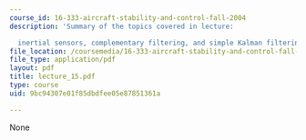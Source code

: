 ```yaml
---
course_id: 16-333-aircraft-stability-and-control-fall-2004
description: 'Summary of the topics covered in lecture:

  inertial sensors, complementary filtering, and simple Kalman filtering.'
file_location: /coursemedia/16-333-aircraft-stability-and-control-fall-2004/9bc94307e01f85dbdfee05e87851361a_lecture_15.pdf
file_type: application/pdf
layout: pdf
title: lecture_15.pdf
type: course
uid: 9bc94307e01f85dbdfee05e87851361a

---
```

None